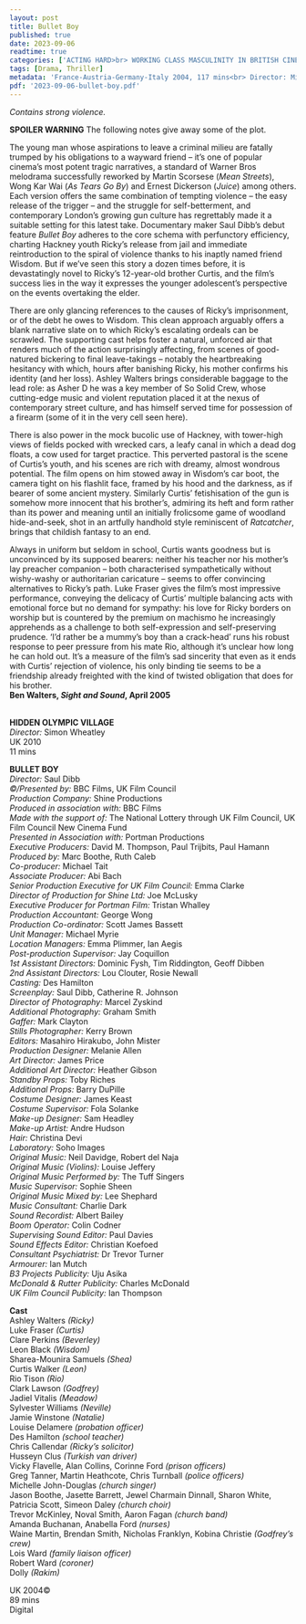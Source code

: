 ```yaml
---
layout: post
title: Bullet Boy
published: true
date: 2023-09-06
readtime: true
categories: ['ACTING HARD>br> WORKING CLASS MASCULINITY IN BRITISH CINEMA']
tags: [Drama, Thriller]
metadata: 'France-Austria-Germany-Italy 2004, 117 mins<br> Director: Michael Haneke'
pdf: '2023-09-06-bullet-boy.pdf'
---
```


_Contains strong violence._

**SPOILER WARNING** The following notes give away some of the plot.

The young man whose aspirations to leave a criminal milieu are fatally trumped by his obligations to a wayward friend – it’s one of popular cinema’s most potent tragic narratives, a standard of Warner Bros melodrama successfully reworked by Martin Scorsese (_Mean Streets_), Wong Kar Wai (_As Tears Go By_) and Ernest Dickerson (_Juice_) among others. Each version offers the same combination of tempting violence – the easy release of the trigger – and the struggle for self-betterment, and contemporary London’s growing gun culture has regrettably made it a suitable setting for this latest take. Documentary maker Saul Dibb’s debut feature _Bullet Boy_ adheres to the core schema with perfunctory efficiency, charting Hackney youth Ricky’s release from jail and immediate reintroduction to the spiral of violence thanks to his inaptly named friend Wisdom. But if we’ve seen this story a dozen times before, it is devastatingly novel to Ricky’s 12-year-old brother Curtis, and the film’s success lies in the way it expresses the younger adolescent’s perspective on the events overtaking the elder.

There are only glancing references to the causes of Ricky’s imprisonment, or of the debt he owes to Wisdom. This clean approach arguably offers a blank narrative slate on to which Ricky’s escalating ordeals can be scrawled. The supporting cast helps foster a natural, unforced air that renders much of the action surprisingly affecting, from scenes of good-natured bickering to final leave-takings – notably the heartbreaking hesitancy with which, hours after banishing Ricky, his mother confirms his identity (and her loss). Ashley Walters brings considerable baggage to the lead role: as Asher D he was a key member of So Solid Crew, whose cutting-edge music and violent reputation placed it at the nexus of contemporary street culture, and has himself served time for possession of a firearm (some of it in the very cell seen here).

There is also power in the mock bucolic use of Hackney, with tower-high views of fields pocked with wrecked cars, a leafy canal in which a dead dog floats, a cow used for target practice. This perverted pastoral is the scene of Curtis’s youth, and his scenes are rich with dreamy, almost wondrous potential. The film opens on him stowed away in Wisdom’s car boot, the camera tight on his flashlit face, framed by his hood and the darkness, as if bearer of some ancient mystery. Similarly Curtis’ fetishisation of the gun is somehow more innocent that his brother’s, admiring its heft and form rather than its power and meaning until an initially frolicsome game of woodland hide-and-seek, shot in an artfully handhold style reminiscent of _Ratcatcher_, brings that childish fantasy to an end.

Always in uniform but seldom in school, Curtis wants goodness but is unconvinced by its supposed bearers: neither his teacher nor his mother’s lay preacher companion – both characterised sympathetically without wishy-washy or authoritarian caricature – seems to offer convincing alternatives to Ricky’s path. Luke Fraser gives the film’s most impressive performance, conveying the delicacy of Curtis’ multiple balancing acts with emotional force but no demand for sympathy: his love for Ricky borders on worship but is countered by the premium on machismo he increasingly apprehends as a challenge to both self-expression and self-preserving prudence. ‘I’d rather be a mummy’s boy than a crack-head’ runs his robust response to peer pressure from his mate Rio, although it’s unclear how long he can hold out. It’s a measure of the film’s sad sincerity that even as it ends with Curtis’ rejection of violence, his only binding tie seems to be a friendship already freighted with the kind of twisted obligation that does for his brother.  
**Ben Walters, _Sight and Sound_, April 2005**  
<br>

**HIDDEN OLYMPIC VILLAGE**  
_Director:_ Simon Wheatley  
UK 2010  
11 mins  

**BULLET BOY**  
_Director:_ Saul Dibb  
_©/Presented by:_ BBC Films, UK Film Council  
_Production Company:_ Shine Productions  
_Produced in association with:_ BBC Films  
_Made with the support of:_ The National Lottery through UK Film Council, UK Film Council New Cinema Fund  
_Presented in Association with:_ Portman Productions  
_Executive Producers:_ David M. Thompson, Paul Trijbits, Paul Hamann  
_Produced by:_ Marc Boothe, Ruth Caleb  
_Co-producer:_ Michael Tait  
_Associate Producer:_ Abi Bach  
_Senior Production Executive for UK Film Council:_ Emma Clarke  
_Director of Production for Shine Ltd:_ Joe McLusky  
_Executive Producer for Portman Film:_ Tristan Whalley  
_Production Accountant:_ George Wong  
_Production Co-ordinator:_ Scott James Bassett  
_Unit Manager:_ Michael Myrie  
_Location Managers:_ Emma Plimmer, Ian Aegis  
_Post-production Supervisor:_ Jay Coquillon  
_1st Assistant Directors:_ Dominic Fysh, Tim Riddington, Geoff Dibben  
_2nd Assistant Directors:_ Lou Clouter, Rosie Newall  
_Casting:_ Des Hamilton  
_Screenplay:_ Saul Dibb, Catherine R. Johnson  
_Director of Photography:_ Marcel Zyskind  
_Additional Photography:_ Graham Smith  
_Gaffer:_ Mark Clayton  
_Stills Photographer:_ Kerry Brown  
_Editors:_ Masahiro Hirakubo, John Mister  
_Production Designer:_ Melanie Allen  
_Art Director:_ James Price  
_Additional Art Director:_ Heather Gibson  
_Standby Props:_ Toby Riches  
_Additional Props:_ Barry DuPille  
_Costume Designer:_ James Keast  
_Costume Supervisor:_ Fola Solanke  
_Make-up Designer:_ Sam Headley  
_Make-up Artist:_ Andre Hudson  
_Hair:_ Christina Devi  
_Laboratory:_ Soho Images  
_Original Music:_ Neil Davidge, Robert del Naja  
_Original Music (Violins):_ Louise Jeffery  
_Original Music Performed by:_ The Tuff Singers  
_Music Supervisor:_ Sophie Sheen  
_Original Music Mixed by:_ Lee Shephard  
_Music Consultant:_ Charlie Dark  
_Sound Recordist:_ Albert Bailey  
_Boom Operator:_ Colin Codner  
_Supervising Sound Editor:_ Paul Davies  
_Sound Effects Editor:_ Christian Koefoed  
_Consultant Psychiatrist:_ Dr Trevor Turner  
_Armourer:_ Ian Mutch  
_B3 Projects Publicity:_ Uju Asika  
_McDonald & Rutter Publicity:_ Charles McDonald  
_UK Film Council Publicity:_ Ian Thompson  

**Cast**  
Ashley Walters _(Ricky)_  
Luke Fraser _(Curtis)_  
Clare Perkins _(Beverley)_  
Leon Black _(Wisdom)_  
Sharea-Mounira Samuels _(Shea)_  
Curtis Walker _(Leon)_  
Rio Tison _(Rio)_  
Clark Lawson _(Godfrey)_  
Jadiel Vitalis _(Meadow)_  
Sylvester Williams _(Neville)_  
Jamie Winstone _(Natalie)_  
Louise Delamere _(probation officer)_  
Des Hamilton _(school teacher)_  
Chris Callendar _(Ricky’s solicitor)_  
Husseyn Clus _(Turkish van driver)_  
Vicky Flavelle, Alan Collins, Corinne Ford _(prison officers)_  
Greg Tanner, Martin Heathcote, Chris Turnball _(police officers)_  
Michelle John-Douglas _(church singer)_  
Jason Boothe, Jasette Barrett, Jewel Charmain Dinnall, Sharon White, Patricia Scott, Simeon Daley _(church choir)_  
Trevor McKinley, Noval Smith, Aaron Fagan _(church band)_  
Amanda Buchanan, Anabella Ford _(nurses)_  
Waine Martin, Brendan Smith, Nicholas Franklyn, Kobina Christie _(Godfrey’s crew)_  
Lois Ward _(family liaison officer)_  
Robert Ward _(coroner)_  
Dolly _(Rakim)_  

UK 2004©  
89 mins  
Digital  
<!--stackedit_data:
eyJoaXN0b3J5IjpbODUyODE0MzIsNTAyOTE2MDUsNzMwOTk4MT
E2XX0=
-->